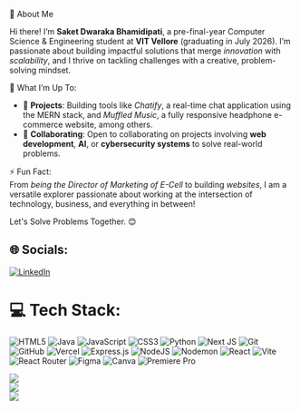 💫 About Me  

Hi there! I’m **Saket Dwaraka Bhamidipati**, a pre-final-year Computer Science & Engineering student at **VIT Vellore** (graduating in July 2026). I’m passionate about building impactful solutions that merge *innovation* with *scalability*, and I thrive on tackling challenges with a creative, problem-solving mindset.

🌟 What I’m Up To:  
- 🚀 **Projects**: Building tools like *Chatify*, a real-time chat application using the MERN stack, and *Muffled Music*, a fully responsive headphone e-commerce website, among others.    
- 🤝 **Collaborating**: Open to collaborating on projects involving **web development**, **AI**, or **cybersecurity systems** to solve real-world problems.  

⚡ Fun Fact:  
From *being the Director of Marketing of E-Cell* to building *websites*, I am a versatile explorer passionate about working at the intersection of technology, business, and everything in between!

Let's Solve Problems Together. 😊  
## 🌐 Socials:
[![LinkedIn](https://img.shields.io/badge/LinkedIn-%230077B5.svg?logo=linkedin&logoColor=white)](https://www.linkedin.com/in/saket-dwaraka-bhamidipaati-97b56b252/) 

# 💻 Tech Stack:
![HTML5](https://img.shields.io/badge/html5-%23E34F26.svg?style=for-the-badge&logo=html5&logoColor=white) ![Java](https://img.shields.io/badge/java-%23ED8B00.svg?style=for-the-badge&logo=openjdk&logoColor=white) ![JavaScript](https://img.shields.io/badge/javascript-%23323330.svg?style=for-the-badge&logo=javascript&logoColor=%23F7DF1E) ![CSS3](https://img.shields.io/badge/css3-%231572B6.svg?style=for-the-badge&logo=css3&logoColor=white) ![Python](https://img.shields.io/badge/python-3670A0?style=for-the-badge&logo=python&logoColor=ffdd54) ![Next JS](https://img.shields.io/badge/Next-black?style=for-the-badge&logo=next.js&logoColor=white)  ![Git](https://img.shields.io/badge/git-%23F05033.svg?style=for-the-badge&logo=git&logoColor=white) ![GitHub](https://img.shields.io/badge/github-%23121011.svg?style=for-the-badge&logo=github&logoColor=white)  ![Vercel](https://img.shields.io/badge/vercel-%23000000.svg?style=for-the-badge&logo=vercel&logoColor=white) ![Express.js](https://img.shields.io/badge/express.js-%23404d59.svg?style=for-the-badge&logo=express&logoColor=%2361DAFB)  ![NodeJS](https://img.shields.io/badge/node.js-6DA55F?style=for-the-badge&logo=node.js&logoColor=white) ![Nodemon](https://img.shields.io/badge/NODEMON-%23323330.svg?style=for-the-badge&logo=nodemon&logoColor=%BBDEAD) ![React](https://img.shields.io/badge/react-%2320232a.svg?style=for-the-badge&logo=react&logoColor=%2361DAFB) ![Vite](https://img.shields.io/badge/vite-%23646CFF.svg?style=for-the-badge&logo=vite&logoColor=white) ![React Router](https://img.shields.io/badge/React_Router-CA4245?style=for-the-badge&logo=react-router&logoColor=white) ![Figma](https://img.shields.io/badge/figma-%23F24E1E.svg?style=for-the-badge&logo=figma&logoColor=white) ![Canva](https://img.shields.io/badge/Canva-%2300C4CC.svg?style=for-the-badge&logo=Canva&logoColor=white) ![Premiere Pro](https://img.shields.io/badge/Adobe%20Premiere%20Pro-9999FF?style=flat&logo=Adobe%20Premiere%20Pro&logoColor=white)

![](https://github-readme-stats.vercel.app/api?username=Saket-db&theme=prussian&hide_border=false&include_all_commits=true&count_private=false)<br/>
![](https://github-readme-streak-stats.herokuapp.com/?user=Saket-db&theme=prussian&hide_border=false)<br/>
![](https://github-readme-stats.vercel.app/api/top-langs/?username=Saket-db&theme=prussian&hide_border=false&include_all_commits=true&count_private=false&layout=compact)
